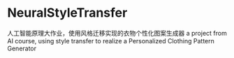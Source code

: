 # NeuralStyleTransfer
人工智能原理大作业，使用风格迁移实现的衣物个性化图案生成器
a project from AI course, using style transfer to realize a Personalized Clothing Pattern Generator
